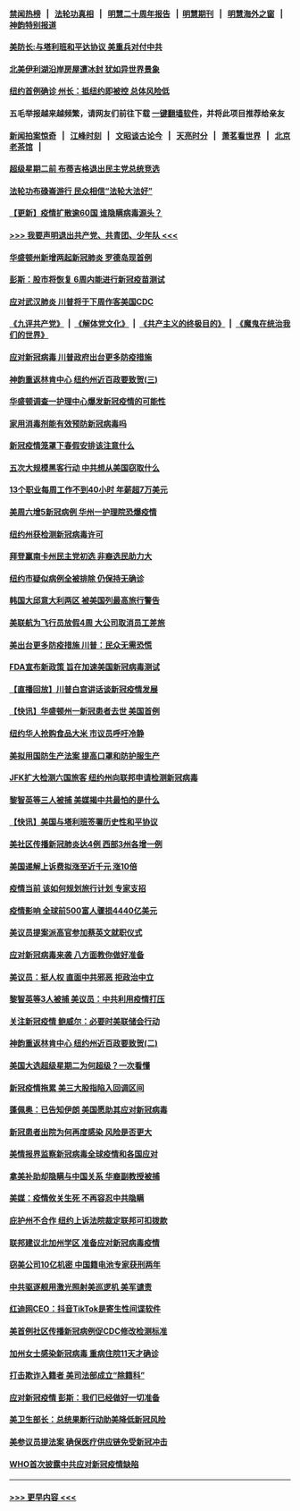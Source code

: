 #### [禁闻热榜](热点新闻.md?=0)  &nbsp;&nbsp;|&nbsp;&nbsp; [法轮功真相](https://github.com/gfw-breaker/truth/blob/master/README.md?=0) &nbsp;&nbsp;|&nbsp;&nbsp; [明慧二十周年报告](https://github.com/gfw-breaker/mh-reports/blob/master/README.md?=0) &nbsp;&nbsp;|&nbsp;&nbsp;[明慧期刊](https://github.com/gfw-breaker/mh-qikan) &nbsp;&nbsp;|&nbsp;&nbsp; [明慧海外之窗](https://github.com/gfw-breaker/mh-news/blob/master/README.md?=0) &nbsp;&nbsp;|&nbsp;&nbsp; [神韵特别报道](https://github.com/gfw-breaker/mh-news/blob/master/shenyun.md?=0)
#### [美防长:与塔利班和平达协议 美重兵对付中共](../pages/nsc412/n11908366.md?t=03021402) 
#### [北美伊利湖沿岸房屋遭冰封 犹如异世界景象](../pages/nsc412/n11908465.md?t=03021402) 
#### [纽约首例确诊 州长：抵纽约即被控 总体风险低](../pages/nsc412/n11908143.md?t=03021402) 
#### 五毛举报越来越频繁，请网友们前往下载 [一键翻墙软件](https://github.com/gfw-breaker/ssr-accounts)，并将此项目推荐给亲友
#### [新闻拍案惊奇](https://github.com/gfw-breaker/banned-news/blob/master/pages/link4.md) &nbsp;&nbsp;|&nbsp;&nbsp; [江峰时刻](https://github.com/gfw-breaker/banned-news/blob/master/pages/link4.md) &nbsp;&nbsp;|&nbsp;&nbsp; [文昭谈古论今](https://github.com/gfw-breaker/banned-news/blob/master/pages/link4.md) &nbsp;&nbsp;|&nbsp;&nbsp; [天亮时分](https://github.com/gfw-breaker/banned-news/blob/master/pages/link4.md) &nbsp;&nbsp;|&nbsp;&nbsp; [萧茗看世界](https://github.com/gfw-breaker/banned-news/blob/master/pages/link4.md) &nbsp;&nbsp;|&nbsp;&nbsp; [北京老茶馆](https://github.com/gfw-breaker/banned-news/blob/master/pages/link4.md) &nbsp;&nbsp;|&nbsp;&nbsp; 
#### [超级星期二前 布蒂吉格退出民主党总统竞选](../pages/nsc412/n11908156.md?t=03021402) 
#### [法轮功布碌崙游行 民众相信“法轮大法好”](../pages/nsc412/n11907645.md?t=03021402) 
#### [【更新】疫情扩散逾60国 谁隐瞒病毒源头？](../pages/nsc412/n11890652.md?t=03021402) 
#### [>>> 我要声明退出共产党、共青团、少年队 <<<](https://github.com/begood0513/goodnews/blob/master/quit/letter.md) 
#### [华盛顿州新增两起新冠肺炎 罗德岛现首例](../pages/nsc412/n11907757.md?t=03021402) 
#### [彭斯：股市将恢复 6周内能进行新冠疫苗测试](../pages/nsc412/n11907550.md?t=03021402) 
#### [应对武汉肺炎 川普将于下周作客美国CDC](../pages/nsc412/n11907493.md?t=03021402) 
#### [《九评共产党》](https://github.com/begood0513/9ping.md/blob/master/README.md) &nbsp;|&nbsp; [《解体党文化》](../../../../jtdwh.md/blob/master/README.md)  &nbsp;|&nbsp; [《共产主义的终极目的》](../../../../gczydzjmd.md/blob/master/README.md) &nbsp;|&nbsp; [《魔鬼在统治我们的世界》](../../../../mgztzwmdsj.md/blob/master/README.md) 
#### [应对新冠病毒 川普政府出台更多防疫措施](../pages/nsc412/n11907354.md?t=03021402) 
#### [神韵重返林肯中心 纽约州近百政要致贺(三)](../pages/nsc412/n11904356.md?t=03021402) 
#### [华盛顿调查一护理中心爆发新冠疫情的可能性](../pages/nsc412/n11907230.md?t=03021402) 
#### [家用消毒剂能有效预防新冠病毒吗](../pages/nsc412/n11905553.md?t=03021402) 
#### [新冠疫情笼罩下春假安排该注意什么](../pages/nsc412/n11906890.md?t=03021402) 
#### [五次大规模黑客行动 中共想从美国窃取什么](../pages/nsc412/n11899124.md?t=03021402) 
#### [13个职业每周工作不到40小时 年薪超7万美元](../pages/nsc412/n11893686.md?t=03021402) 
#### [美周六增5新冠病例 华州一护理院恐爆疫情](../pages/nsc412/n11905823.md?t=03021402) 
#### [纽约州获检测新冠病毒许可](../pages/nsc412/n11906069.md?t=03021402) 
#### [拜登赢南卡州民主党初选 非裔选民助力大](../pages/nsc412/n11905930.md?t=03021402) 
#### [纽约市疑似病例全被排除 仍保持无确诊](../pages/nsc412/n11906039.md?t=03021402) 
#### [韩国大邱意大利两区 被美国列最高旅行警告](../pages/nsc412/n11905944.md?t=03021402) 
#### [美联航为飞行员放假4周 大公司取消员工差旅](../pages/nsc412/n11905894.md?t=03021402) 
#### [美出台更多防疫措施 川普：民众无需恐慌](../pages/nsc412/n11905747.md?t=03021402) 
#### [FDA宣布新政策 旨在加速美国新冠病毒测试](../pages/nsc412/n11905693.md?t=03021402) 
#### [【直播回放】川普白宫讲话谈新冠疫情发展](../pages/nsc412/n11905588.md?t=03021402) 
#### [【快讯】华盛顿州一新冠患者去世 美国首例](../pages/nsc412/n11905571.md?t=03021402) 
#### [纽约华人抢购食品大米 市议员呼吁冷静](../pages/nsc412/n11904453.md?t=03021402) 
#### [美拟用国防生产法案 提高口罩和防护服生产](../pages/nsc412/n11905517.md?t=03021402) 
#### [JFK扩大检测六国旅客 纽约州向联邦申请检测新冠病毒](../pages/nsc412/n11905491.md?t=03021402) 
#### [黎智英等三人被捕 美媒揭中共最怕的是什么](../pages/nsc412/n11905316.md?t=03021402) 
#### [【快讯】美国与塔利班签署历史性和平协议](../pages/nsc412/n11905172.md?t=03021402) 
#### [美社区传播新冠肺炎达4例 西部3州各增一例](../pages/nsc412/n11904070.md?t=03021402) 
#### [美国递解上诉费拟涨至近千元  涨10倍](../pages/nsc412/n11904466.md?t=03021402) 
#### [疫情当前 该如何规划旅行计划 专家支招](../pages/nsc412/n11903865.md?t=03021402) 
#### [疫情影响 全球前500富人骤损4440亿美元](../pages/nsc412/n11904283.md?t=03021402) 
#### [美议员提案派高官参加蔡英文就职仪式](../pages/nsc412/n11904166.md?t=03021402) 
#### [应对新冠病毒来袭 八方面教你做好准备](../pages/nsc412/n11903736.md?t=03021402) 
#### [美议员：挺人权 直面中共邪恶 拒政治中立](../pages/nsc412/n11903790.md?t=03021402) 
#### [黎智英等3人被捕 美议员：中共利用疫情打压](../pages/nsc412/n11903768.md?t=03021402) 
#### [关注新冠疫情 鲍威尔：必要时美联储会行动](../pages/nsc412/n11903672.md?t=03021402) 
#### [神韵重返林肯中心 纽约州近百政要致贺(二)](../pages/nsc412/n11897500.md?t=03021402) 
#### [美国大选超级星期二为何超级？一次看懂](../pages/nsc412/n11903490.md?t=03021402) 
#### [新冠疫情拖累 美三大股指陷入回调区间](../pages/nsc412/n11903211.md?t=03021402) 
#### [蓬佩奥：已告知伊朗 美国愿助其应对新冠病毒](../pages/nsc412/n11903212.md?t=03021402) 
#### [新冠患者出院为何再度感染 风险是否更大](../pages/nsc412/n11903262.md?t=03021402) 
#### [美情报界监察新冠病毒全球疫情和各国应对](../pages/nsc412/n11903098.md?t=03021402) 
#### [拿美补助却隐瞒与中国关系 华裔副教授被捕](../pages/nsc412/n11901687.md?t=03021402) 
#### [美媒：疫情攸关生死 不再容忍中共隐瞒](../pages/nsc412/n11901694.md?t=03021402) 
#### [庇护州不合作  纽约上诉法院裁定联邦可扣拨款](../pages/nsc412/n11902238.md?t=03021402) 
#### [联邦建议北加州学区 准备应对新冠病毒疫情](../pages/nsc412/n11902448.md?t=03021402) 
#### [窃美公司10亿机密 中国籍电池专家获刑两年](../pages/nsc412/n11901996.md?t=03021402) 
#### [中共驱逐舰用激光照射美巡逻机 美军谴责](../pages/nsc412/n11901964.md?t=03021402) 
#### [红迪网CEO：抖音TikTok是寄生性间谍软件](../pages/nsc412/n11901675.md?t=03021402) 
#### [美首例社区传播新冠病例促CDC修改检测标准](../pages/nsc412/n11901490.md?t=03021402) 
#### [加州女士感染新冠病毒 重病住院11天才确诊](../pages/nsc412/n11901246.md?t=03021402) 
#### [打击欺诈入籍者 美司法部成立“除籍科”](../pages/nsc412/n11901364.md?t=03021402) 
#### [应对新冠疫情 彭斯：我们已经做好一切准备](../pages/nsc412/n11901268.md?t=03021402) 
#### [美卫生部长：总统果断行动助美降低新冠风险](../pages/nsc412/n11900906.md?t=03021402) 
#### [美参议员提法案 确保医疗供应链免受新冠冲击](../pages/nsc412/n11901144.md?t=03021402) 
#### [WHO首次披露中共应对新冠疫情缺陷](../pages/nsc412/n11900978.md?t=03021402) 

----
#### [ >>> 更早内容 <<< ](../indexes/nsc412-earlier.md)
